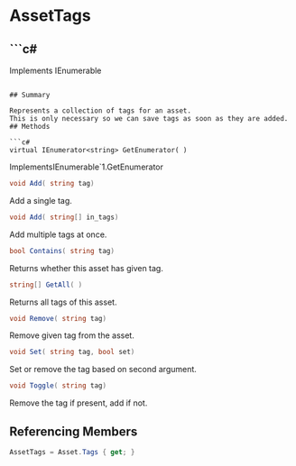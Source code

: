 # AssetTags

## ```c#
Implements IEnumerable<string>
```

## Summary

Represents a collection of tags for an asset.
This is only necessary so we can save tags as soon as they are added.
## Methods

```c#
virtual IEnumerator<string> GetEnumerator( ) 
```
ImplementsIEnumerable`1.GetEnumerator
```c#
void Add( string tag) 
```
Add a single tag.
```c#
void Add( string[] in_tags) 
```
Add multiple tags at once.
```c#
bool Contains( string tag) 
```
Returns whether this asset has given tag.
```c#
string[] GetAll( ) 
```
Returns all tags of this asset.
```c#
void Remove( string tag) 
```
Remove given tag from the asset.
```c#
void Set( string tag, bool set) 
```
Set or remove the tag based on second argument.
```c#
void Toggle( string tag) 
```
Remove the tag if present, add if not.
## Referencing Members

```c#
AssetTags = Asset.Tags { get; } 
```
